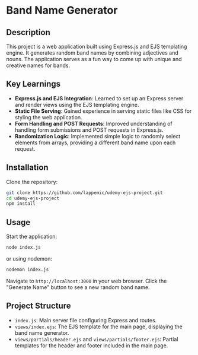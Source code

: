# Band Name Generator

## Description

This project is a web application built using Express.js and EJS templating engine. It generates random band names by combining adjectives and nouns. The application serves as a fun way to come up with unique and creative names for bands.

## Key Learnings

- **Express.js and EJS Integration**: Learned to set up an Express server and render views using the EJS templating engine.
- **Static File Serving**: Gained experience in serving static files like CSS for styling the web application.
- **Form Handling and POST Requests**: Improved understanding of handling form submissions and POST requests in Express.js.
- **Randomization Logic**: Implemented simple logic to randomly select elements from arrays, providing a different band name upon each request.

## Installation

Clone the repository:

```bash
git clone https://github.com/lappemic/udemy-ejs-project.git
cd udemy-ejs-project
npm install
```

## Usage

Start the application:
```bash
node index.js
```
or using nodemon:
```bash
nodemon index.js
```

Navigate to `http://localhost:3000` in your web browser. Click the "Generate Name" button to see a new random band name.

## Project Structure

- `index.js`: Main server file configuring Express and routes.
- `views/index.ejs`: The EJS template for the main page, displaying the band name generator.
- `views/partials/header.ejs` and `views/partials/footer.ejs`: Partial templates for the header and footer included in the main page.


